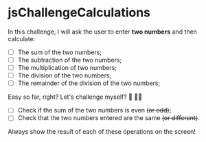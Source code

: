 ﻿# jsChallengeCalculations

 In this challenge, I will ask the user to enter **two numbers** and then calculate:

- [ ] The sum of the two numbers;
- [ ] The subtraction of the two numbers;
- [ ] The multiplication of two numbers;
- [ ] The division of the two numbers;
- [ ] The remainder of the division of the two numbers;

Easy so far, right? Let's challenge myself? 👀 🧑‍🚀

- [ ] Check if the sum of the two numbers is even ~~(or odd)~~;
- [ ] Check that the two numbers entered are the same ~~(or different)~~.

Always show the result of each of these operations on the screen!
